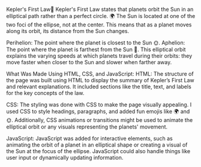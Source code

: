 Kepler's First Law🌌
Kepler's First Law states that planets orbit the Sun in an elliptical path rather than a perfect circle. 🌍 The Sun is located at one of the two foci of the ellipse, not at the center. This means that as a planet moves along its orbit, its distance from the Sun changes.

Perihelion: The point where the planet is closest to the Sun 🌞.
Aphelion: The point where the planet is farthest from the Sun 🌠.
This elliptical orbit explains the varying speeds at which planets travel during their orbits: they move faster when closer to the Sun and slower when farther away.

What Was Made Using HTML, CSS, and JavaScript:
HTML: The structure of the page was built using HTML to display the summary of Kepler’s First Law and relevant explanations. It included sections like the title, text, and labels for the key concepts of the law.

CSS: The styling was done with CSS to make the page visually appealing. I used CSS to style headings, paragraphs, and added fun emojis like 🌍 and 🌞. Additionally, CSS animations or transitions might be used to animate the elliptical orbit or any visuals representing the planets' movement.

JavaScript: JavaScript was added for interactive elements, such as animating the orbit of a planet in an elliptical shape or creating a visual of the Sun at the focus of the ellipse. JavaScript could also handle things like user input or dynamically updating information.
